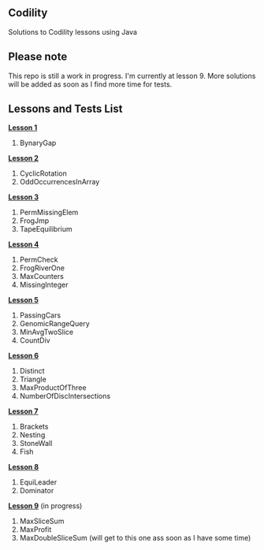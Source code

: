 ## Codility ##
Solutions to Codility lessons using Java

## Please note ##
This repo is still a work in progress. I'm currently at lesson 9.
More solutions will be added as soon as I find more time for tests.

## Lessons and Tests List ##

[**Lesson 1**](https://github.com/slobodanantonijevic/Codility/tree/master/Codility/src/Lesson1Iterations)
1. BynaryGap

[**Lesson 2**]()
1. CyclicRotation
2. OddOccurrencesInArray

[**Lesson 3**]()
1. PermMissingElem
2. FrogJmp
3. TapeEquilibrium

[**Lesson 4**]()
1. PermCheck
2. FrogRiverOne
3. MaxCounters
4. MissingInteger

[**Lesson 5**]()
1. PassingCars
2. GenomicRangeQuery
3. MinAvgTwoSlice
4. CountDiv

[**Lesson 6**]()
1. Distinct
2. Triangle
3. MaxProductOfThree
4. NumberOfDiscIntersections

[**Lesson 7**]()
1. Brackets
2. Nesting
3. StoneWall
4. Fish

[**Lesson 8**]()
1. EquiLeader
2. Dominator

[**Lesson 9**]() (in progress)
1. MaxSliceSum
2. MaxProfit
3. MaxDoubleSliceSum (will get to this one ass soon as I have some time)